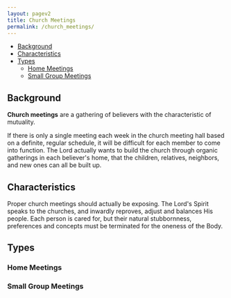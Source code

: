 ```yaml
---
layout: pagev2
title: Church Meetings
permalink: /church_meetings/
---
```

- [Background](#background)
- [Characteristics](#characteristics)
- [Types](#types)
  - [Home Meetings](#home-meetings)
  - [Small Group Meetings](#small-group-meetings)

## Background

**Church meetings** are a gathering of believers with the characteristic of mutuality. 

If there is only a single meeting each week in the church meeting hall based on a definite, regular schedule, it will be difficult for each member to come into function. The Lord actually wants to build the church through organic gatherings in each believer's home, that the children, relatives, neighbors, and new ones can all be built up.

## Characteristics

Proper church meetings should actually be exposing. The Lord's Spirit speaks to the churches, and inwardly reproves, adjust and balances His people. Each person is cared for, but their natural stubbornness, preferences and concepts must be terminated for the oneness of the Body.

## Types

### Home Meetings

### Small Group Meetings
